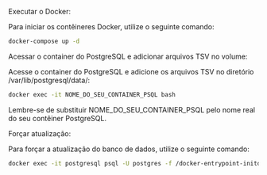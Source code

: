 
Executar o Docker:

Para iniciar os contêineres Docker, utilize o seguinte comando:

```sh
docker-compose up -d
```

Acessar o container do PostgreSQL e adicionar arquivos TSV no volume:

Acesse o container do PostgreSQL e adicione os arquivos TSV no diretório /var/lib/postgresql/data/:

```sh
docker exec -it NOME_DO_SEU_CONTAINER_PSQL bash
```

Lembre-se de substituir NOME_DO_SEU_CONTAINER_PSQL pelo nome real do seu contêiner PostgreSQL.

Forçar atualização:

Para forçar a atualização do banco de dados, utilize o seguinte comando:

```sh
docker exec -it postgresql psql -U postgres -f /docker-entrypoint-initdb.d/base.sql
```